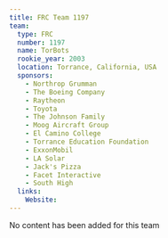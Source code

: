 ```yaml
---
title: FRC Team 1197
team:
  type: FRC
  number: 1197
  name: TorBots
  rookie_year: 2003
  location: Torrance, California, USA
  sponsors:
    - Northrop Grumman
    - The Boeing Company
    - Raytheon
    - Toyota
    - The Johnson Family
    - Moog Aircraft Group
    - El Camino College
    - Torrance Education Foundation
    - ExxonMobil
    - LA Solar
    - Jack's Pizza
    - Facet Interactive
    - South High
  links:
    Website: 
---
```

No content has been added for this team